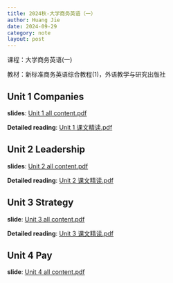 ```yaml
---
title: 2024秋-大学商务英语（一）
author: Huang Jie
date: 2024-09-29
category: note
layout: post
---
```


课程：大学商务英语(一)

教材：新标准商务英语综合教程(1)，外语教学与研究出版社

## Unit 1 Companies

**slides**: [Unit 1 all content.pdf](https://chezvivian.github.io/class/BE_pdf/Unit1_companies_Github.pdf)

**Detailed reading**: [Unit 1 课文精读.pdf](https://chezvivian.github.io/class/BE_pdf/Unit1_detailed_reading.pdf)

## Unit 2 Leadership

**slides**: [Unit 2 all content.pdf](https://chezvivian.github.io/class/BE_pdf/Unit2_all_content.pdf)

**Detailed reading**: [Unit 2 课文精读.pdf](https://chezvivian.github.io/class/BE_pdf/Unit2_detailed_reading.pdf)

## Unit 3 Strategy

**slide**: [Unit 3 all content.pdf](https://chezvivian.github.io/class/BE_pdf/Unit3_all_content.pdf)

**Detailed reading**: [Unit 3 课文精读.pdf](https://chezvivian.github.io/class/BE_pdf/Unit3_detailed_reading.pdf)

## Unit 4 Pay

**slide**: [Unit 4 all content.pdf](https://chezvivian.github.io/class/BE_pdf/Unit4_all_content.pdf)